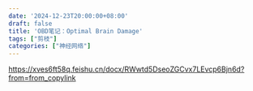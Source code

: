 ```yaml
---
date: '2024-12-23T20:00:00+08:00'
draft: false
title: 'OBD笔记：Optimal Brain Damage'
tags: ["剪枝"]
categories: ["神经网络"]
---
```


https://xves6ft58q.feishu.cn/docx/RWwtd5DseoZGCvx7LEvcp6Bjn6d?from=from_copylink

